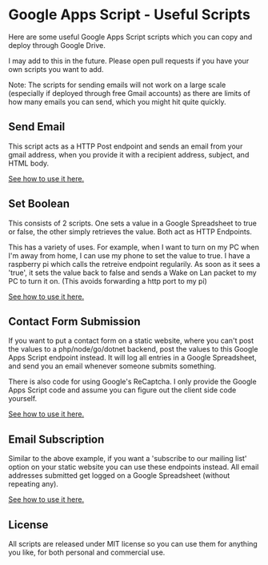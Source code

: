 # Google Apps Script - Useful Scripts
Here are some useful Google Apps Script scripts which you can copy and deploy through Google Drive.

I may add to this in the future. Please open pull requests if you have your own scripts you want to add.

Note: The scripts for sending emails will not work on a large scale (especially if deployed through free Gmail accounts) as there are limits of how many emails you can send, which you might hit quite quickly.

## Send Email

This script acts as a HTTP Post endpoint and sends an email from your gmail address, when you provide it with a recipient address, subject, and HTML body.

[See how to use it here.](https://github.com/James231/GoogleAppScript-UsefulScripts/tree/master/SendEmail)

## Set Boolean

This consists of 2 scripts. One sets a value in a Google Spreadsheet to true or false, the other simply retrieves the value. Both act as HTTP Endpoints.

This has a variety of uses. For example, when I want to turn on my PC when I'm away from home, I can use my phone to set the value to true. I have a raspberry pi which calls the retreive endpoint regularily. As soon as it sees a 'true', it sets the value back to false and sends a Wake on Lan packet to my PC to turn it on. (This avoids forwarding a http port to my pi)

[See how to use it here.](https://github.com/James231/GoogleAppScript-UsefulScripts/tree/master/SetBoolean)

## Contact Form Submission

If you want to put a contact form on a static website, where you can't post the values to a php/node/go/dotnet backend, post the values to this Google Apps Script endpoint instead. It will log all entries in a Google Spreadsheet, and send you an email whenever someone submits something.

There is also code for using Google's ReCaptcha. I only provide the Google Apps Script code and assume you can figure out the client side code yourself.

[See how to use it here.](https://github.com/James231/GoogleAppScript-UsefulScripts/tree/master/ContactForm)

## Email Subscription

Similar to the above example, if you want a 'subscribe to our mailing list' option on your static website you can use these endpoints instead. All email addresses submitted get logged on a Google Spreadsheet (without repeating any).

[See how to use it here.](https://github.com/James231/GoogleAppScript-UsefulScripts/tree/master/EmailSubscription)

## License

All scripts are released under MIT license so you can use them for anything you like, for both personal and commercial use.